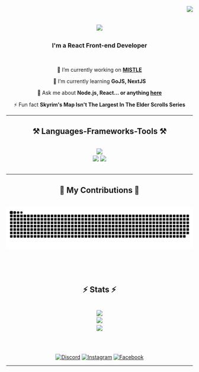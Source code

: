 <img align="right" src="https://visitor-badge.laobi.icu/badge?page_id=aibiansari.aibiansari" />

<h1 align="center">
    <img src="https://readme-typing-svg.herokuapp.com/?font=Righteous&size=36&center=true&vCenter=true&width=500&height=60&duration=4000&lines=Hello+There!+👋;+I'm+Abdullah+Ansari!;" />
</h1>

<h3 align="center">I'm a React Front-end Developer</h3>

<br/>

<div align="center">
 
 🔭 I’m currently working on <a href="https://github.com/Mistle-Diagrams/Mistle" target="_blank" >**MISTLE**</a>
 
 🌱 I’m currently learning **GoJS, NextJS**

💬 Ask me about **Node.js, React... or anything [here](https://github.com/aibiansari/aibiansari/issues)**

⚡ Fun fact **Skyrim's Map Isn't The Largest In The Elder Scrolls Series**


 </div>

 <hr/>
 
<h2 align="center">⚒️ Languages-Frameworks-Tools ⚒️</h2>
<br/>
<div align="center">
    <img src="https://skillicons.dev/icons?i=react,html,css,vscode,figma,mongodb,tailwind,git,javascript,typescript" /><br>
    <img src="https://skillicons.dev/icons?i=nodejs,python,nextjs" />
     <img src="https://skillicons.dev/icons?i=github,atom,bash,ae,ai,ps,vim" /><br>
</div>

<br/>
<hr/>

<div align="center">
  <h2>🐍 My Contributions 🐍</h2>
  <br>
  <img alt="snake eating my contributions" src="https://raw.githubusercontent.com/aibiansari/aibiansari/output/github-contribution-grid-snake.svg" />
  
  <br/><br/><br/>
</div>

<h2 align="center">⚡ Stats ⚡</h2>
<br>
<div align=center>
     <img width=390 src="https://github-readme-streak-stats.herokuapp.com/?user=aibiansari&theme=tokyonight&border_radius=12&hide_border=false" /> 
    <br/>
    <img width=390 src="https://github-readme-stats.vercel.app/api?username=aibiansari&show_icons=true&rank_icon=github&theme=tokyonight&hide_border=false&include_all_commits=false&border_radius=12&count_private=true"/> 
    <br/>
    <img width=325 align="center" src="https://github-readme-stats.vercel.app/api/top-langs/?username=aibiansari&theme=tokyonight&hide_border=false&border_radius=12&include_all_commits=true&count_private=true&layout=compact&exclude_repo=Banking-Management-System" />
    
<br/><br/>

[![Discord](https://img.shields.io/badge/Discord-%237289DA.svg?logo=discord&logoColor=white)](https://discord.com/users/603851352690655243) 
[![Instagram](https://img.shields.io/badge/Instagram-%23E4405F.svg?logo=Instagram&logoColor=white)](https://www.instagram.com/aibiansari/)
[![Facebook](https://img.shields.io/badge/Facebook-%231877F2.svg?logo=Facebook&logoColor=white)](https://www.facebook.com/aibiansari/)

</div>

<hr/>

<br/>
